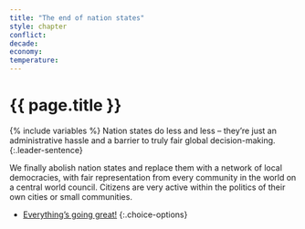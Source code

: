 ```yaml
---
title: "The end of nation states"
style: chapter
conflict: 
decade: 
economy: 
temperature: 
---
```


<h1>{{ page.title }}</h1>

{% include variables %}
Nation states do less and less – they’re just an administrative hassle and a barrier to truly fair global decision-making.
{:.leader-sentence}

We finally abolish nation states and replace them with a network of local democracies, with fair representation from every community in the world on a central world council. Citizens are very active within the politics of their own cities or small communities.

- [Everything’s going great!](chapter_martians-return.html)
{:.choice-options}
